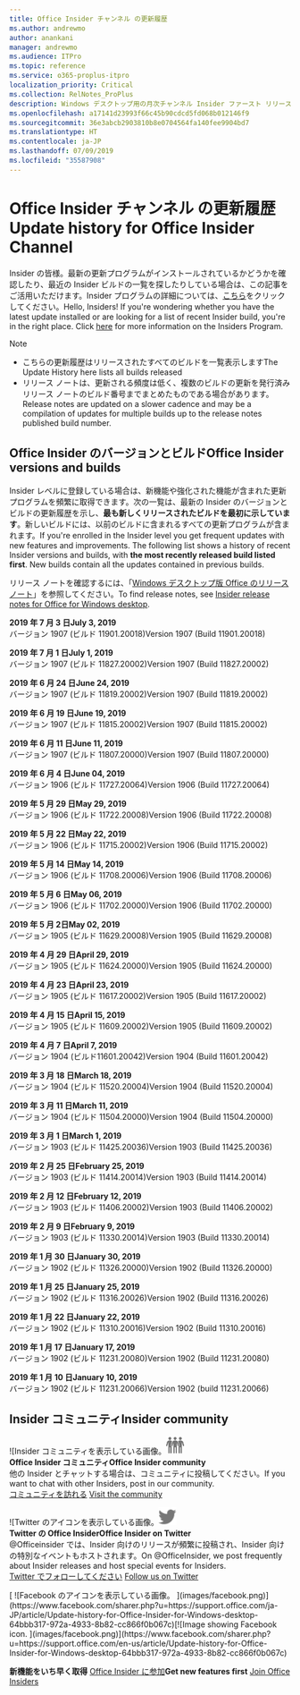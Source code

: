 ```yaml
---
title: Office Insider チャンネル の更新履歴
ms.author: andrewmo
author: anankani
manager: andrewmo
ms.audience: ITPro
ms.topic: reference
ms.service: o365-proplus-itpro
localization_priority: Critical
ms.collection: RelNotes_ProPlus
description: Windows デスクトップ用の月次チャンネル Insider ファースト リリースの更新履歴を Insider の皆様に提供します。
ms.openlocfilehash: a17141d23993f66c45b90cdcd5fd068b012146f9
ms.sourcegitcommit: 36e3abcb2903810b8e0704564fa140fee9904bd7
ms.translationtype: HT
ms.contentlocale: ja-JP
ms.lasthandoff: 07/09/2019
ms.locfileid: "35587908"
---
```

# <a name="update-history-for-office-insider-channel"></a><span data-ttu-id="aa6f1-103">Office Insider チャンネル の更新履歴</span><span class="sxs-lookup"><span data-stu-id="aa6f1-103">Update history for Office Insider Channel</span></span>

<span data-ttu-id="aa6f1-p101">Insider の皆様。最新の更新プログラムがインストールされているかどうかを確認したり、最近の Insider ビルドの一覧を探したりしている場合は、この記事をご活用いただけます。Insider プログラムの詳細については、[こちら](https://insider.office.com/)をクリックしてください。</span><span class="sxs-lookup"><span data-stu-id="aa6f1-p101">Hello, Insiders! If you're wondering whether you have the latest update installed or are looking for a list of recent Insider build, you're in the right place. Click [here](https://insider.office.com/) for more information on the Insiders Program.</span></span>

> [!NOTE]
> - <span data-ttu-id="aa6f1-107">こちらの更新履歴はリリースされたすべてのビルドを一覧表示します</span><span class="sxs-lookup"><span data-stu-id="aa6f1-107">The Update History here lists all builds released</span></span>
> - <span data-ttu-id="aa6f1-108">リリース ノートは、更新される頻度は低く、複数のビルドの更新を発行済みリリース ノートのビルド番号までまとめたものである場合があります。</span><span class="sxs-lookup"><span data-stu-id="aa6f1-108">Release notes are updated on a slower cadence and may be a compilation of updates for multiple builds up to the release notes published build number.</span></span>



## <a name="office-insider-versions-and-builds"></a><span data-ttu-id="aa6f1-109">Office Insider のバージョンとビルド</span><span class="sxs-lookup"><span data-stu-id="aa6f1-109">Office Insider versions and builds</span></span>

<span data-ttu-id="aa6f1-p102">Insider レベルに登録している場合は、新機能や強化された機能が含まれた更新プログラムを頻繁に取得できます。次の一覧は、最新の Insider のバージョンとビルドの更新履歴を示し、**最も新しくリリースされたビルドを最初に示しています**。新しいビルドには、以前のビルドに含まれるすべての更新プログラムが含まれます。</span><span class="sxs-lookup"><span data-stu-id="aa6f1-p102">If you're enrolled in the Insider level you get frequent updates with new features and improvements. The following list shows a history of recent Insider versions and builds, with **the most recently released build listed first**. New builds contain all the updates contained in previous builds.</span></span> 

<span data-ttu-id="aa6f1-113">リリース ノートを確認するには、「[Windows デスクトップ版 Office のリリース ノート](https://docs.microsoft.com/ja-JP/OfficeUpdates/release-notes-office-insider)」を参照してください。</span><span class="sxs-lookup"><span data-stu-id="aa6f1-113">To find release notes, see [Insider release notes for Office for Windows desktop](https://docs.microsoft.com/en-us/OfficeUpdates/release-notes-office-insider).</span></span>

[//]: # (削除禁止)

<span data-ttu-id="aa6f1-115">**2019 年 7 月 3 日**</span><span class="sxs-lookup"><span data-stu-id="aa6f1-115">**July 3, 2019**</span></span><br/>
<span data-ttu-id="aa6f1-116">バージョン 1907 (ビルド 11901.20018)</span><span class="sxs-lookup"><span data-stu-id="aa6f1-116">Version 1907 (Build 11901.20018)</span></span><br/>

<span data-ttu-id="aa6f1-117">**2019 年 7 月 1 日**</span><span class="sxs-lookup"><span data-stu-id="aa6f1-117">**July 1, 2019**</span></span><br/>
<span data-ttu-id="aa6f1-118">バージョン 1907 (ビルド 11827.20002)</span><span class="sxs-lookup"><span data-stu-id="aa6f1-118">Version 1907 (Build 11827.20002)</span></span><br/>

<span data-ttu-id="aa6f1-119">**2019 年 6 月 24 日**</span><span class="sxs-lookup"><span data-stu-id="aa6f1-119">**June 24, 2019**</span></span><br/>
<span data-ttu-id="aa6f1-120">バージョン 1907 (ビルド 11819.20002)</span><span class="sxs-lookup"><span data-stu-id="aa6f1-120">Version 1907 (Build 11819.20002)</span></span><br/>

<span data-ttu-id="aa6f1-121">**2019 年 6 月 19 日**</span><span class="sxs-lookup"><span data-stu-id="aa6f1-121">**June 19, 2019**</span></span><br/>
<span data-ttu-id="aa6f1-122">バージョン 1907 (ビルド 11815.20002)</span><span class="sxs-lookup"><span data-stu-id="aa6f1-122">Version 1907 (Build 11815.20002)</span></span><br/>

<span data-ttu-id="aa6f1-123">**2019 年 6 月 11 日**</span><span class="sxs-lookup"><span data-stu-id="aa6f1-123">**June 11, 2019**</span></span><br/>
<span data-ttu-id="aa6f1-124">バージョン 1907 (ビルド 11807.20000)</span><span class="sxs-lookup"><span data-stu-id="aa6f1-124">Version 1907 (Build 11807.20000)</span></span><br/>

<span data-ttu-id="aa6f1-125">**2019 年 6 月 4 日**</span><span class="sxs-lookup"><span data-stu-id="aa6f1-125">**June 04, 2019**</span></span><br/>
<span data-ttu-id="aa6f1-126">バージョン 1906 (ビルド 11727.20064)</span><span class="sxs-lookup"><span data-stu-id="aa6f1-126">Version 1906 (Build 11727.20064)</span></span><br/>


<span data-ttu-id="aa6f1-127">**2019 年 5 月 29 日**</span><span class="sxs-lookup"><span data-stu-id="aa6f1-127">**May 29, 2019**</span></span><br/>
<span data-ttu-id="aa6f1-128">バージョン 1906 (ビルド 11722.20008)</span><span class="sxs-lookup"><span data-stu-id="aa6f1-128">Version 1906 (Build 11722.20008)</span></span><br/>

<span data-ttu-id="aa6f1-129">**2019 年 5 月 22 日**</span><span class="sxs-lookup"><span data-stu-id="aa6f1-129">**May 22, 2019**</span></span><br/> <span data-ttu-id="aa6f1-130">バージョン 1906 (ビルド 11715.20002)</span><span class="sxs-lookup"><span data-stu-id="aa6f1-130">Version 1906 (Build 11715.20002)</span></span><br/> 

<span data-ttu-id="aa6f1-131">**2019 年 5 月 14 日**</span><span class="sxs-lookup"><span data-stu-id="aa6f1-131">**May 14, 2019**</span></span><br/> <span data-ttu-id="aa6f1-132">バージョン 1906 (ビルド 11708.20006)</span><span class="sxs-lookup"><span data-stu-id="aa6f1-132">Version 1906 (Build 11708.20006)</span></span><br/>

<span data-ttu-id="aa6f1-133">**2019 年 5 月 6 日**</span><span class="sxs-lookup"><span data-stu-id="aa6f1-133">**May 06, 2019**</span></span><br/>
<span data-ttu-id="aa6f1-134">バージョン 1906 (ビルド 11702.20000)</span><span class="sxs-lookup"><span data-stu-id="aa6f1-134">Version 1906 (Build 11702.20000)</span></span><br/>

<span data-ttu-id="aa6f1-135">**2019 年 5 月 2日**</span><span class="sxs-lookup"><span data-stu-id="aa6f1-135">**May 02, 2019**</span></span><br/>
<span data-ttu-id="aa6f1-136">バージョン 1905 (ビルド 11629.20008)</span><span class="sxs-lookup"><span data-stu-id="aa6f1-136">Version 1905 (Build 11629.20008)</span></span><br/>

<span data-ttu-id="aa6f1-137">**2019 年 4 月 29 日**</span><span class="sxs-lookup"><span data-stu-id="aa6f1-137">**April 29, 2019**</span></span><br/>
<span data-ttu-id="aa6f1-138">バージョン 1905 (ビルド 11624.20000)</span><span class="sxs-lookup"><span data-stu-id="aa6f1-138">Version 1905 (Build 11624.20000)</span></span><br/>

<span data-ttu-id="aa6f1-139">**2019 年 4 月 23 日**</span><span class="sxs-lookup"><span data-stu-id="aa6f1-139">**April 23, 2019**</span></span><br/> <span data-ttu-id="aa6f1-140">バージョン 1905 (ビルド 11617.20002)</span><span class="sxs-lookup"><span data-stu-id="aa6f1-140">Version 1905 (Build 11617.20002)</span></span><br/>

<span data-ttu-id="aa6f1-141">**2019 年 4 月 15 日**</span><span class="sxs-lookup"><span data-stu-id="aa6f1-141">**April 15, 2019**</span></span><br/> <span data-ttu-id="aa6f1-142">バージョン 1905 (ビルド 11609.20002)</span><span class="sxs-lookup"><span data-stu-id="aa6f1-142">Version 1905 (Build 11609.20002)</span></span><br/>

<span data-ttu-id="aa6f1-143">**2019 年 4 月 7 日**</span><span class="sxs-lookup"><span data-stu-id="aa6f1-143">**April 7, 2019**</span></span><br/> <span data-ttu-id="aa6f1-144">バージョン 1904 (ビルド11601.20042)</span><span class="sxs-lookup"><span data-stu-id="aa6f1-144">Version 1904 (Build 11601.20042)</span></span><br/>

<span data-ttu-id="aa6f1-145">**2019 年 3 月 18 日**</span><span class="sxs-lookup"><span data-stu-id="aa6f1-145">**March 18, 2019**</span></span><br/> <span data-ttu-id="aa6f1-146">バージョン 1904 (ビルド 11520.20004)</span><span class="sxs-lookup"><span data-stu-id="aa6f1-146">Version 1904 (Build 11520.20004)</span></span><br/>

<span data-ttu-id="aa6f1-147">**2019 年 3 月 11 日**</span><span class="sxs-lookup"><span data-stu-id="aa6f1-147">**March 11, 2019**</span></span><br/> <span data-ttu-id="aa6f1-148">バージョン 1904 (ビルド 11504.20000)</span><span class="sxs-lookup"><span data-stu-id="aa6f1-148">Version 1904 (Build 11504.20000)</span></span><br/>

<span data-ttu-id="aa6f1-149">**2019 年 3 月 1 日**</span><span class="sxs-lookup"><span data-stu-id="aa6f1-149">**March 1, 2019**</span></span><br/> <span data-ttu-id="aa6f1-150">バージョン 1903 (ビルド 11425.20036)</span><span class="sxs-lookup"><span data-stu-id="aa6f1-150">Version 1903 (Build 11425.20036)</span></span><br/> 

<span data-ttu-id="aa6f1-151">**2019 年 2 月 25 日**</span><span class="sxs-lookup"><span data-stu-id="aa6f1-151">**February 25, 2019**</span></span><br/> <span data-ttu-id="aa6f1-152">バージョン 1903 (ビルド 11414.20014)</span><span class="sxs-lookup"><span data-stu-id="aa6f1-152">Version 1903 (Build 11414.20014)</span></span><br/> 

<span data-ttu-id="aa6f1-153">**2019 年 2 月 12 日**</span><span class="sxs-lookup"><span data-stu-id="aa6f1-153">**February 12, 2019**</span></span><br/> <span data-ttu-id="aa6f1-154">バージョン 1903 (ビルド 11406.20002)</span><span class="sxs-lookup"><span data-stu-id="aa6f1-154">Version 1903 (Build 11406.20002)</span></span><br/> 

<span data-ttu-id="aa6f1-155">**2019 年 2 月 9 日**</span><span class="sxs-lookup"><span data-stu-id="aa6f1-155">**February 9, 2019**</span></span><br/> <span data-ttu-id="aa6f1-156">バージョン 1903 (ビルド 11330.20014)</span><span class="sxs-lookup"><span data-stu-id="aa6f1-156">Version 1903 (Build 11330.20014)</span></span><br/> 

<span data-ttu-id="aa6f1-157">**2019 年 1 月 30 日**</span><span class="sxs-lookup"><span data-stu-id="aa6f1-157">**January 30, 2019**</span></span><br/> <span data-ttu-id="aa6f1-158">バージョン 1902 (ビルド 11326.20000)</span><span class="sxs-lookup"><span data-stu-id="aa6f1-158">Version 1902 (Build 11326.20000)</span></span><br/> 

<span data-ttu-id="aa6f1-159">**2019 年 1 月 25 日**</span><span class="sxs-lookup"><span data-stu-id="aa6f1-159">**January 25, 2019**</span></span><br/> <span data-ttu-id="aa6f1-160">バージョン 1902 (ビルド 11316.20026)</span><span class="sxs-lookup"><span data-stu-id="aa6f1-160">Version 1902 (Build 11316.20026)</span></span><br/> 

<span data-ttu-id="aa6f1-161">**2019 年 1 月 22 日**</span><span class="sxs-lookup"><span data-stu-id="aa6f1-161">**January 22, 2019**</span></span><br/> <span data-ttu-id="aa6f1-162">バージョン 1902 (ビルド 11310.20016)</span><span class="sxs-lookup"><span data-stu-id="aa6f1-162">Version 1902 (Build 11310.20016)</span></span><br/> 

<span data-ttu-id="aa6f1-163">**2019 年 1 月 17 日**</span><span class="sxs-lookup"><span data-stu-id="aa6f1-163">**January 17, 2019**</span></span><br/> <span data-ttu-id="aa6f1-164">バージョン 1902 (ビルド 11231.20080)</span><span class="sxs-lookup"><span data-stu-id="aa6f1-164">Version 1902 (Build 11231.20080)</span></span><br/>

<span data-ttu-id="aa6f1-165">**2019 年 1 月 10 日**</span><span class="sxs-lookup"><span data-stu-id="aa6f1-165">**January 10, 2019**</span></span><br/> <span data-ttu-id="aa6f1-166">バージョン 1902 (ビルド 11231.20066)</span><span class="sxs-lookup"><span data-stu-id="aa6f1-166">Version 1902 (build 11231.20066)</span></span><br/> 


## <a name="insider-community"></a><span data-ttu-id="aa6f1-167">Insider コミュニティ</span><span class="sxs-lookup"><span data-stu-id="aa6f1-167">Insider community</span></span>

<span data-ttu-id="aa6f1-168">![Insider コミュニティを表示している画像。</span><span class="sxs-lookup"><span data-stu-id="aa6f1-168">![Image showing insider community.</span></span> ](images/insidercommunity.png) <br/>
<span data-ttu-id="aa6f1-169">**Office Insider コミュニティ**</span><span class="sxs-lookup"><span data-stu-id="aa6f1-169">**Office Insider community**</span></span><br/> <span data-ttu-id="aa6f1-170">他の Insider とチャットする場合は、コミュニティに投稿してください。</span><span class="sxs-lookup"><span data-stu-id="aa6f1-170">If you want to chat with other Insiders, post in our community.</span></span><br/><span data-ttu-id="aa6f1-171"> 
[コミュニティを訪れる](https://go.microsoft.com/fwlink/?linkid=843493)</span><span class="sxs-lookup"><span data-stu-id="aa6f1-171"> 
[Visit the community](https://go.microsoft.com/fwlink/?linkid=843493)</span></span><br/> 

<span data-ttu-id="aa6f1-172">![Twitter のアイコンを表示している画像。</span><span class="sxs-lookup"><span data-stu-id="aa6f1-172">![Image showing twitter icon.</span></span> ](images/twitter.png)<br/>
<span data-ttu-id="aa6f1-173">**Twitter の Office Insider**</span><span class="sxs-lookup"><span data-stu-id="aa6f1-173">**Office Insider on Twitter**</span></span><br/> <span data-ttu-id="aa6f1-174">@Officeinsider では、Insider 向けのリリースが頻繁に投稿され、Insider 向けの特別なイベントもホストされます。</span><span class="sxs-lookup"><span data-stu-id="aa6f1-174">On @OfficeInsider, we post frequently about Insider releases and host special events for Insiders.</span></span><br/><span data-ttu-id="aa6f1-175"> 
[Twitter でフォローしてください](https://go.microsoft.com/fwlink/?linkid=717717)</span><span class="sxs-lookup"><span data-stu-id="aa6f1-175"> 
[Follow us on Twitter](https://go.microsoft.com/fwlink/?linkid=717717)</span></span><br/> 

<span data-ttu-id="aa6f1-176">
  [
  ![Facebook のアイコンを表示している画像。 ](images/facebook.png)](https://www.facebook.com/sharer.php?u=https://support.office.com/ja-JP/article/Update-history-for-Office-Insider-for-Windows-desktop-64bbb317-972a-4933-8b82-cc866f0b067c)</span><span class="sxs-lookup"><span data-stu-id="aa6f1-176">[![Image showing Facebook icon. ](images/facebook.png)](https://www.facebook.com/sharer.php?u=https://support.office.com/en-us/article/Update-history-for-Office-Insider-for-Windows-desktop-64bbb317-972a-4933-8b82-cc866f0b067c)</span></span>


<span data-ttu-id="aa6f1-177">**新機能をいち早く取得**
[Office Insider に参加](https://insider.office.com/)</span><span class="sxs-lookup"><span data-stu-id="aa6f1-177">**Get new features first**
[Join Office Insiders](https://insider.office.com/)</span></span>